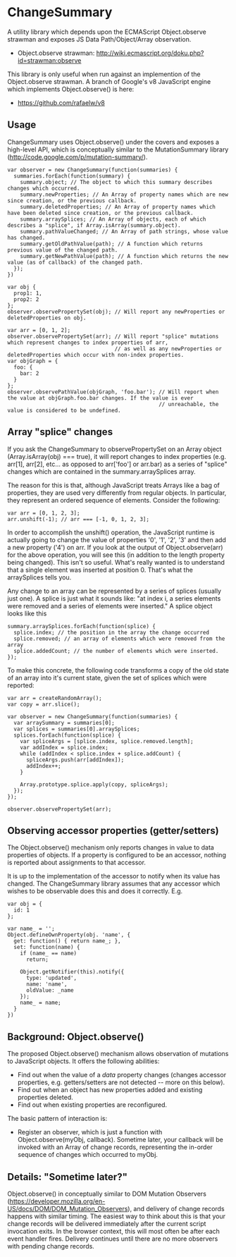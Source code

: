 ChangeSummary
=============

A utility library which depends upon the ECMAScript Object.observe strawman and exposes JS Data Path/Object/Array observation.

* Object.observe strawman: http://wiki.ecmascript.org/doku.php?id=strawman:observe

This library is only useful when run against an implemention of the Object.observe strawman. A branch of Google's v8 JavaScript engine which implements Object.observe() is here:

* https://github.com/rafaelw/v8

Usage
-----
ChangeSummary uses Object.observe() under the covers and exposes a high-level API, which is conceptually similar to the MutationSummary library (http://code.google.com/p/mutation-summary/).

    var observer = new ChangeSummary(function(summaries) {
      summaries.forEach(function(summary) {
        summary.object; // The object to which this summary describes changes which occurred.
        summary.newProperties; // An Array of property names which are new since creation, or the previous callback.
        summary.deletedProperties; // An Array of property names which have been deleted since creation, or the previous callback.
        summary.arraySplices; // An Array of objects, each of which describes a "splice", if Array.isArray(summary.object).
        summary.pathValueChanged; // An Array of path strings, whose value has changed.
        summary.getOldPathValue(path); // A function which returns previous value of the changed path.
        summary.getNewPathValue(path); // A function which returns the new value (as of callback) of the changed path.
      });
    })

    var obj {
      prop1: 1,
      prop2: 2
    };
    observer.observePropertySet(obj); // Will report any newProperties or deletedProperties on obj.

    var arr = [0, 1, 2];
    observer.observePropertySet(arr); // Will report "splice" mutations which represent changes to index properties of arr,
                                      // as well as any newProperties or deletedProperties which occur with non-index properties.
    var objGraph = {
      foo: {
        bar: 2
      }
    };
    observer.observePathValue(objGraph, 'foo.bar'); // Will report when the value at objGraph.foo.bar changes. If the value is ever
                                                    // unreachable, the value is considered to be undefined.

Array "splice" changes
----------------------
If you ask the ChangeSummary to observePropertySet on an Array object (Array.isArray(obj) === true), it will report changes to index properties (e.g. arr[1], arr[2], etc... as opposed to arr['foo'] or arr.bar) as a series of "splice" changes which are contained in the summary.arraySplices array.

The reason for this is that, although JavaScript treats Arrays like a bag of properties, they are used very differently from regular objects. In particular, they represent an ordered sequence of elements. Consider the following:

    var arr = [0, 1, 2, 3];
    arr.unshift(-1); // arr === [-1, 0, 1, 2, 3];

In order to accomplish the unshift() operation, the JavaScript runtime is actually going to change the value of properties '0', '1', '2', '3' and then add a new property ('4') on arr. If you look at the output of Object.observe(arr) for the above operation, you will see this (in addition to the length property being changed). This isn't so useful. What's really wanted is to understand that a single element was inserted at position 0. That's what the arraySplices tells you.

Any change to an array can be represented by a series of splices (usually just one). A splice is just what it sounds like: "at index i, a series elements were removed and a series of elements were inserted." A splice object looks like this

    summary.arraySplices.forEach(function(splice) {
      splice.index; // the position in the array the change occurred
      splice.removed; // an array of elements which were removed from the array
      splice.addedCount; // the number of elements which were inserted.
    });

To make this concrete, the following code transforms a copy of the old state of an array into it's current state, given the set of splices which were reported:

    var arr = createRandomArray();
    var copy = arr.slice();

    var observer = new ChangeSummary(function(summaries) {
      var arraySummary = summaries[0];
      var splices = summaries[0].arraySplices;
      splices.forEach(function(splice) {
        var spliceArgs = [splice.index, splice.removed.length];
        var addIndex = splice.index;
        while (addIndex < splice.index + splice.addCount) {
          spliceArgs.push(arr[addIndex]);
          addIndex++;
        }

        Array.prototype.splice.apply(copy, spliceArgs);
      });
    });

    observer.observePropertySet(arr);

Observing accessor properties (getter/setters)
----------------------------------------------
The Object.observe() mechanism only reports changes in value to data properties of objects. If a property is configured to be an accessor, nothing is reported about assignments to that accessor.

It is up to the implementation of the accessor to notify when its value has changed. The ChangeSummary library assumes that any accessor which wishes to be observable does this and does it correctly. E.g.

    var obj = {
      id: 1
    };

    var name_ = '';
    Object.defineOwnProperty(obj. 'name', {
      get: function() { return name_; },
      set: function(name) {
        if (name_ == name)
          return;

        Object.getNotifier(this).notify({
          type: 'updated',
          name: 'name',
          oldValue: _name
        });
        name_ = name;
      }
    })

Background: Object.observe()
----------------------------
The proposed Object.observe() mechanism allows observation of mutations to JavaScript objects. It offers the following abilities:

* Find out when the value of a *data* property changes (changes accessor properties, e.g. getters/setters are not detected -- more on this below).
* Find out when an object has new properties added and existing properties deleted.
* Find out when existing properties are reconfigured.

The basic pattern of interaction is:

* Register an observer, which is just a function with Object.observe(myObj, callback). Sometime later, your callback will be invoked with an Array of change records, representing the in-order sequence of changes which occurred to myObj.

Details: "Sometime later?"
-----------------
Object.observe() in conceptually similar to DOM Mutation Observers (https://developer.mozilla.org/en-US/docs/DOM/DOM_Mutation_Observers), and delivery of change records happens with similar timing. The easiest way to think about this is that your change records will be delivered immediately after the current script invocation exits. In the browser context, this will most often be after each event handler fires. Delivery continues until there are no more observers with pending change records.
